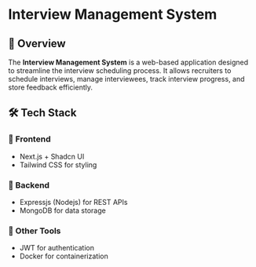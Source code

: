 # Interview Management System

## 📌 Overview

The **Interview Management System** is a web-based application designed to streamline the interview scheduling process. It allows recruiters to schedule interviews, manage interviewees, track interview progress, and store feedback efficiently.

## 🛠️ Tech Stack

### 🔹 Frontend

- Next.js + Shadcn UI
- Tailwind CSS for styling

### 🔹 Backend

- Expressjs (Nodejs) for REST APIs
- MongoDB for data storage

### 🔹 Other Tools

- JWT for authentication
- Docker for containerization
